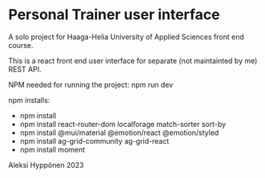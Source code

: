# Personal Trainer user interface

A solo project for Haaga-Helia University of Applied Sciences front end course.

This is a react front end user interface for separate (not maintainted by me) REST API.

NPM needed for running the project:
npm run dev

npm installs:
- npm install
- npm install react-router-dom localforage match-sorter sort-by
- npm install @mui/material @emotion/react @emotion/styled
- npm install ag-grid-community ag-grid-react
- npm install moment
<!-- - npm install gh-pages --save-dev -->

Aleksi Hyppönen 2023